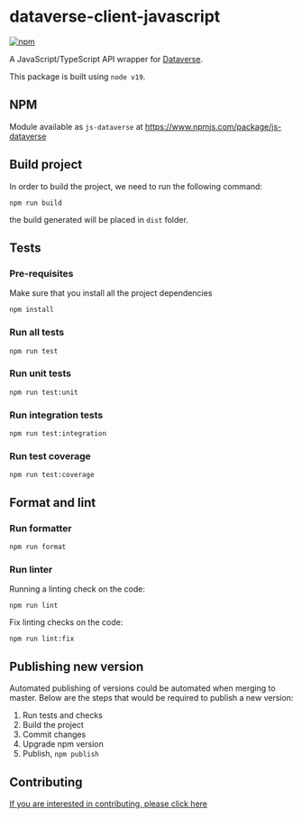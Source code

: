 # dataverse-client-javascript

[![npm](https://img.shields.io/npm/v/js-dataverse.svg)](https://www.npmjs.com/package/js-dataverse)

A JavaScript/TypeScript API wrapper for [Dataverse](http://guides.dataverse.org/en/latest/api/).

This package is built using `node v19`.

## NPM

Module available as `js-dataverse` at https://www.npmjs.com/package/js-dataverse

## Build project

In order to build the project, we need to run the following command:

`npm run build`

the build generated will be placed in `dist` folder.

## Tests

### Pre-requisites

Make sure that you install all the project dependencies

`npm install`

### Run all tests

`npm run test`

### Run unit tests

`npm run test:unit`

### Run integration tests

`npm run test:integration`

### Run test coverage

`npm run test:coverage`

## Format and lint

### Run formatter

`npm run format`

### Run linter

Running a linting check on the code:

`npm run lint`

Fix linting checks on the code:

`npm run lint:fix`

## Publishing new version

Automated publishing of versions could be automated when merging to master. Below are the steps that would be required to publish a new version:

1. Run tests and checks
2. Build the project
3. Commit changes
4. Upgrade npm version
5. Publish, `npm publish`

## Contributing

[If you are interested in contributing, please click here](/CONTRIBUTING.md)
